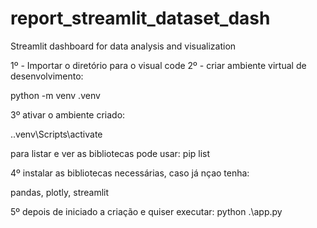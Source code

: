 # report_streamlit_dataset_dash
Streamlit dashboard for data analysis and visualization

1º - Importar o diretório para o visual code
2º - criar ambiente virtual de desenvolvimento:

python -m venv .venv

3º ativar o ambiente criado:

.\.venv\Scripts\activate

para listar e ver as bibliotecas pode usar: pip list

4º instalar as bibliotecas necessárias, caso já nçao tenha:

pandas, plotly, streamlit

5º depois de iniciado a criação e quiser executar:
python .\app.py
